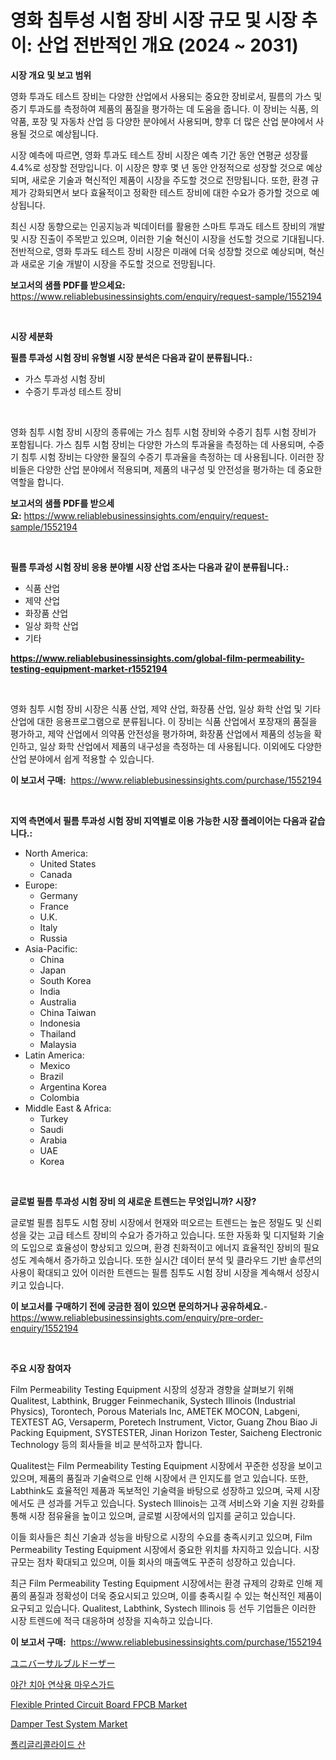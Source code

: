 <p><h1>영화 침투성 시험 장비 시장 규모 및 시장 추이: 산업 전반적인 개요 (2024 ~ 2031)</h1></p><p><strong>시장 개요 및 보고 범위</strong></p>
<p><p>영화 투과도 테스트 장비는 다양한 산업에서 사용되는 중요한 장비로서, 필름의 가스 및 증기 투과도를 측정하여 제품의 품질을 평가하는 데 도움을 줍니다. 이 장비는 식품, 의약품, 포장 및 자동차 산업 등 다양한 분야에서 사용되며, 향후 더 많은 산업 분야에서 사용될 것으로 예상됩니다.</p><p>시장 예측에 따르면, 영화 투과도 테스트 장비 시장은 예측 기간 동안 연평균 성장률 4.4%로 성장할 전망입니다. 이 시장은 향후 몇 년 동안 안정적으로 성장할 것으로 예상되며, 새로운 기술과 혁신적인 제품이 시장을 주도할 것으로 전망됩니다. 또한, 환경 규제가 강화되면서 보다 효율적이고 정확한 테스트 장비에 대한 수요가 증가할 것으로 예상됩니다.</p><p>최신 시장 동향으로는 인공지능과 빅데이터를 활용한 스마트 투과도 테스트 장비의 개발 및 시장 진출이 주목받고 있으며, 이러한 기술 혁신이 시장을 선도할 것으로 기대됩니다. 전반적으로, 영화 투과도 테스트 장비 시장은 미래에 더욱 성장할 것으로 예상되며, 혁신과 새로운 기술 개발이 시장을 주도할 것으로 전망됩니다.</p></p>
<p><strong>보고서의 샘플 PDF를 받으세요:</strong> <a href="https://www.reliablebusinessinsights.com/enquiry/request-sample/1552194">https://www.reliablebusinessinsights.com/enquiry/request-sample/1552194</a></p>
<p>&nbsp;</p>
<p><strong>시장 세분화</strong></p>
<p><strong>필름 투과성 시험 장비 유형별 시장 분석은 다음과 같이 분류됩니다.:</strong></p>
<p><ul><li>가스 투과성 시험 장비</li><li>수증기 투과성 테스트 장비</li></ul></p>
<p>&nbsp;</p>
<p><p>영화 침투 시험 장비 시장의 종류에는 가스 침투 시험 장비와 수증기 침투 시험 장비가 포함됩니다. 가스 침투 시험 장비는 다양한 가스의 투과율을 측정하는 데 사용되며, 수증기 침투 시험 장비는 다양한 물질의 수증기 투과율을 측정하는 데 사용됩니다. 이러한 장비들은 다양한 산업 분야에서 적용되며, 제품의 내구성 및 안전성을 평가하는 데 중요한 역할을 합니다.</p></p>
<p><strong>보고서의 샘플 PDF를 받으세요:</strong>&nbsp;<a href="https://www.reliablebusinessinsights.com/enquiry/request-sample/1552194">https://www.reliablebusinessinsights.com/enquiry/request-sample/1552194</a></p>
<p>&nbsp;</p>
<p><strong> 필름 투과성 시험 장비 응용 분야별 시장 산업 조사는 다음과 같이 분류됩니다.:</strong></p>
<p><ul><li>식품 산업</li><li>제약 산업</li><li>화장품 산업</li><li>일상 화학 산업</li><li>기타</li></ul></p>
<p><strong><a href="https://www.reliablebusinessinsights.com/global-film-permeability-testing-equipment-market-r1552194">https://www.reliablebusinessinsights.com/global-film-permeability-testing-equipment-market-r1552194</a></strong></p>
<p>&nbsp;</p>
<p><p>영화 침투 시험 장비 시장은 식품 산업, 제약 산업, 화장품 산업, 일상 화학 산업 및 기타 산업에 대한 응용프로그램으로 분류됩니다. 이 장비는 식품 산업에서 포장재의 품질을 평가하고, 제약 산업에서 의약품 안전성을 평가하며, 화장품 산업에서 제품의 성능을 확인하고, 일상 화학 산업에서 제품의 내구성을 측정하는 데 사용됩니다. 이외에도 다양한 산업 분야에서 쉽게 적용할 수 있습니다.</p></p>
<p><strong>이 보고서 구매:</strong>&nbsp; <a href="https://www.reliablebusinessinsights.com/purchase/1552194">https://www.reliablebusinessinsights.com/purchase/1552194</a></p>
<p>&nbsp;</p>
<p><strong>지역 측면에서 필름 투과성 시험 장비 지역별로 이용 가능한 시장 플레이어는 다음과 같습니다.:</strong></p>
<p><ul>
    <li>
        North America:
        <ul>
            <li>United States</li>
            <li>Canada</li>
        </ul>
    </li>
    <li>
        Europe:
        <ul>
            <li>Germany</li>
            <li>France</li>
            <li>U.K.</li>
            <li>Italy</li>
            <li>Russia</li>
        </ul>
    </li>
    <li>
        Asia-Pacific:
        <ul>
            <li>China</li>
            <li>Japan</li>
            <li>South Korea</li>
            <li>India</li>
            <li>Australia</li>
            <li>China Taiwan</li>
            <li>Indonesia</li>
            <li>Thailand</li>
            <li>Malaysia</li>
        </ul>
    </li>
    <li>
        Latin America:
        <ul>
            <li>Mexico</li>
            <li>Brazil</li>
            <li>Argentina Korea</li>
            <li>Colombia</li>
        </ul>
    </li>
    <li>
        Middle East & Africa:
        <ul>
            <li>Turkey</li>
            <li>Saudi</li>
            <li>Arabia</li>
            <li>UAE</li>
            <li>Korea</li>
        </ul>
    </li>
    </ul></p>
<p>&nbsp;</p>
<p><strong>글로벌 필름 투과성 시험 장비 의 새로운 트렌드는 무엇입니까? 시장?</strong></p>
<p><p>글로벌 필름 침투도 시험 장비 시장에서 현재와 떠오르는 트렌드는 높은 정밀도 및 신뢰성을 갖는 고급 테스트 장비의 수요가 증가하고 있습니다. 또한 자동화 및 디지털화 기술의 도입으로 효율성이 향상되고 있으며, 환경 친화적이고 에너지 효율적인 장비의 필요성도 계속해서 증가하고 있습니다. 또한 실시간 데이터 분석 및 클라우드 기반 솔루션의 사용이 확대되고 있어 이러한 트렌드는 필름 침투도 시험 장비 시장을 계속해서 성장시키고 있습니다.</p></p>
<p><strong>이 보고서를 구매하기 전에 궁금한 점이 있으면 문의하거나 공유하세요.</strong>- <a href="https://www.reliablebusinessinsights.com/enquiry/pre-order-enquiry/1552194">https://www.reliablebusinessinsights.com/enquiry/pre-order-enquiry/1552194</a></p>
<p>&nbsp;</p>
<p><strong>주요 시장 참여자</strong></p>
<p><p>Film Permeability Testing Equipment 시장의 성장과 경향을 살펴보기 위해 Qualitest, Labthink, Brugger Feinmechanik, Systech Illinois (Industrial Physics), Torontech, Porous Materials Inc, AMETEK MOCON, Labgeni, TEXTEST AG, Versaperm, Poretech Instrument, Victor, Guang Zhou Biao Ji Packing Equipment, SYSTESTER, Jinan Horizon Tester, Saicheng Electronic Technology 등의 회사들을 비교 분석하고자 합니다.</p><p>Qualitest는 Film Permeability Testing Equipment 시장에서 꾸준한 성장을 보이고 있으며, 제품의 품질과 기술력으로 인해 시장에서 큰 인지도를 얻고 있습니다. 또한, Labthink도 효율적인 제품과 독보적인 기술력을 바탕으로 성장하고 있으며, 국제 시장에서도 큰 성과를 거두고 있습니다. Systech Illinois는 고객 서비스와 기술 지원 강화를 통해 시장 점유율을 높이고 있으며, 글로벌 시장에서의 입지를 굳히고 있습니다.</p><p>이들 회사들은 최신 기술과 성능을 바탕으로 시장의 수요를 충족시키고 있으며, Film Permeability Testing Equipment 시장에서 중요한 위치를 차지하고 있습니다. 시장 규모는 점차 확대되고 있으며, 이들 회사의 매출액도 꾸준히 성장하고 있습니다.</p><p>최근 Film Permeability Testing Equipment 시장에서는 환경 규제의 강화로 인해 제품의 품질과 정확성이 더욱 중요시되고 있으며, 이를 충족시킬 수 있는 혁신적인 제품이 요구되고 있습니다. Qualitest, Labthink, Systech Illinois 등 선두 기업들은 이러한 시장 트렌드에 적극 대응하며 성장을 지속하고 있습니다.</p></p>
<p><strong>이 보고서 구매:</strong>&nbsp;&nbsp;<a href="https://www.reliablebusinessinsights.com/purchase/1552194">https://www.reliablebusinessinsights.com/purchase/1552194</a></p>
<p><p><a href="https://github.com/decker5351/Market-Research-Report-List-1/blob/main/761857594797.md">ユニバーサルブルドーザー</a></p><p><a href="https://medium.com/@stanleylyittle554467/%EC%A0%80%EB%85%81%EC%97%90-%EC%9D%B4%EB%B9%A8%EC%9D%84-%EA%B0%88%EA%B8%B0-%EC%9C%84%ED%95%9C-%EC%B9%98%EC%95%84-%EB%B3%B4%ED%98%B8%EB%8C%80-%EC%8B%9C%EC%9E%A5-%EC%A2%85%EB%A5%98-%EC%9D%91%EC%9A%A9-%EB%B0%8F-%EC%A7%80%EB%A6%AC%EC%97%90-%EB%8C%80%ED%95%9C-%ED%8F%AC%EA%B4%84%EC%A0%81-%ED%8F%89%EA%B0%80-efc009e5dc8a">야간 치아 연삭용 마우스가드</a></p><p><a href="https://issuu.com/reportprime-2/docs/flexible-printed-circuit-board-fpcb-market-size-20">Flexible Printed Circuit Board FPCB Market</a></p><p><a href="https://github.com/dimitrishawkinswaynenp91rgz/Market-Research-Report-List-2/blob/main/damper-test-system-market.md">Damper Test System Market</a></p><p><a href="https://github.com/widodosean92/Market-Research-Report-List-1/blob/main/658021686445.md">폴리글리콜라이드 산</a></p></p>